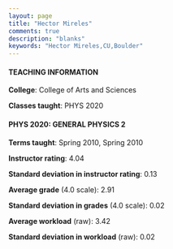 ```yaml
---
layout: page
title: "Hector Mireles" 
comments: true
description: "blanks"
keywords: "Hector Mireles,CU,Boulder"
---
```

<head>
<script src="https://ajax.googleapis.com/ajax/libs/jquery/2.1.3/jquery.min.js"></script>
<script src="https://dl.dropboxusercontent.com/s/pc42nxpaw1ea4o9/highcharts.js?dl=0"></script>
<!-- <script src="../assets/js/highcharts.js"></script> -->
<style type="text/css">@font-face {
	font-family: "Bebas Neue";
	src: url(https://www.filehosting.org/file/details/544349/BebasNeue Regular.otf) format("opentype");
	}
	h1.Bebas { 
		font-family: "Bebas Neue", Verdana, Tahoma;
	}
</style>
</head>
	   
#### TEACHING INFORMATION

**College**: College of Arts and Sciences

**Classes taught**: PHYS 2020

#### PHYS 2020: GENERAL PHYSICS 2

**Terms taught**: Spring 2010, Spring 2010

**Instructor rating**: 4.04

**Standard deviation in instructor rating**: 0.13

**Average grade** (4.0 scale): 2.91

**Standard deviation in grades** (4.0 scale): 0.02

**Average workload** (raw): 3.42

**Standard deviation in workload** (raw): 0.02


